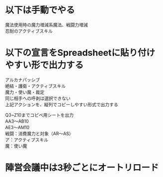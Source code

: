 # 以下は手動でやる
魔法使用時の魔力増減系魔法、戦闘力増減  
忍耐のアクティブスキル

# 以下の宣言をSpreadsheetに貼り付けやすい形で出力する
アルカナパッシブ  
絶結・護衛・アクティブスキル  
魔力・使い魔・裁定  
同じ相手への呼剥は選択できない  
上記アクションを、縦列でコピーしやすい形式で出力する  

Q3~Z10までコピペ用シートを出力  
AA3～AB10  
AE3～AM10  
戦闘：消費魔力と対象（AR～AS）  
ア：アクティブスキル  
魔：使い魔  


# 陣営会議中は3秒ごとにオートリロード